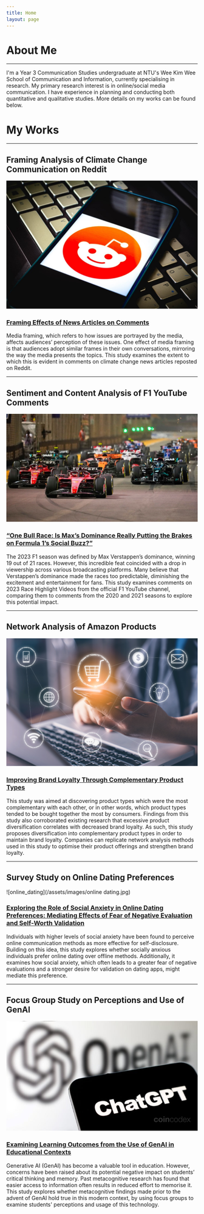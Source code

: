 ```yaml
---
title: Home
layout: page
---
```


# About Me

---

I'm a Year 3 Communication Studies undergraduate at NTU's Wee Kim Wee School of Communication and Information, currently specialising in research. My primary research interest is in online/social media communication. I have experience in planning and conducting both quantitative and qualitative studies. More details on my works can be found below.


# My Works

---

## Framing Analysis of Climate Change Communication on Reddit

![reddit](/assets/images/reddit.jpg)

### <a href="https://drive.google.com/file/d/1Zn_dI1axk3gexZTXITKMK21O55DqbnYX/view?usp=drive_link" target="_blank">Framing Effects of News Articles on Comments</a>

Media framing, which refers to how issues are portrayed by the media, affects audiences’ perception of these issues. One effect of media framing is that audiences adopt similar frames in their own conversations, mirroring the way the media presents the topics. This study examines the extent to which this is evident in comments on climate change news articles reposted on Reddit.

---

## Sentiment and  Content Analysis of F1 YouTube Comments

![f1](/assets/images/f1.jpg)

### <a href="https://drive.google.com/file/d/1T4Quz8Poui49z_4jQ-_hVwoRjSrdGKSH/view?usp=drive_link" target="_blank">“One Bull Race: Is Max’s Dominance Really Putting the Brakes on Formula 1’s Social Buzz?”</a>

The 2023 F1 season was defined by Max Verstappen’s dominance, winning 19 out of 21 races. However, this incredible feat coincided with a drop in viewership across various broadcasting platforms. Many believe that Verstappen’s dominance made the races too predictable, diminishing the excitement and entertainment for fans. This study examines comments on 2023 Race Highlight Videos from the official F1 YouTube channel, comparing them to comments from the 2020 and 2021 seasons to explore this potential impact.    

---

## Network Analysis of Amazon Products

![ecommmerce](/assets/images/ecommerce.png)

### <a href="https://drive.google.com/file/d/158KTqJOaW2VdLXQNLd8pZYCaDVGfSR0e/view?usp=drive_link" target="_blank">Improving Brand Loyalty Through Complementary Product Types</a>

This study was aimed at discovering product types which were the most complementary with each other, or in other words, which product types tended to be bought together the most by consumers. Findings from this study also corroborated existing research that excessive product diversification correlates with decreased brand loyalty. As such, this study proposes diversification into complementary product types in order to maintain brand loyalty. Companies can replicate network analysis methods used in this study to optimise their product offerings and strengthen brand loyalty.

---

## Survey Study on Online Dating Preferences

![online_dating](/assets/images/online dating.jpg)

### <a href="https://drive.google.com/file/d/1D_pbC5X6bPoI_CyqVefO3NMq_PW0lURA/view?usp=drive_link" target="_blank">Exploring the Role of Social Anxiety in Online Dating Preferences: Mediating Effects of Fear of Negative Evaluation and Self-Worth Validation</a>


Individuals with higher levels of social anxiety have been found to perceive online communication methods as more effective for self-disclosure. Building on this idea, this study explores whether socially anxious individuals prefer online dating over offline methods. Additionally, it examines how social anxiety, which often leads to a greater fear of negative evaluations and a stronger desire for validation on dating apps, might mediate this preference.

---

## Focus Group Study on Perceptions and Use of GenAI

![openai](/assets/images/openai.jpeg)

### <a href="https://drive.google.com/file/d/1pcHO7eAJxmDy9l9ed8XO98vnIBYeMYhi/view?usp=sharing" target="_blank">Examining Learning Outcomes from the Use of GenAI in Educational Contexts</a>

Generative AI (GenAI) has become a valuable tool in education. However, concerns have been raised about its potential negative impact on students’ critical thinking and memory. Past metacognitive research has found that easier access to information often results in reduced effort to memorise it. This study explores whether metacognitive findings made prior to the advent of GenAI hold true in this modern context, by using focus groups to examine students' perceptions and usage of this technology.


